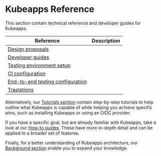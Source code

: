 # Kubeapps Reference

This section contain technical reference and developer guides for Kubeapps.

| Reference                                                         | Description |
| ----------------------------------------------------------------- | ----------- |
| [Design proposals](./design-proposals/README.md)                  |             |
| [Developer guides](./developer/README.md)                         |             |
| [Testing environment setup](./testing/testing-environment.md)     |             |
| [CI configuration](./testing/ci.md)                               |             |
| [End-to-end testing configuration](./testing/end-to-end-tests.md) |             |
| [Traslations](./translations/translate-kubeapps.md)               |             |

Alternatively, our [Tutorials section](../tutorials/README.md) contain step-by-step tutorials to help outline what Kubeapps is capable of while helping you achieve specific aims, such as installing Kubeapps or using an OIDC provider.

If you have a specific goal, but are already familiar with Kubeapps, take a look at our [How-to guides](../howto/README.md). These have more in-depth detail and can be applied to a broader set of features.

Finally, for a better understanding of Kubeapps architecture, our [Background section](../background/README.md) enable you to expand your knowledge.
